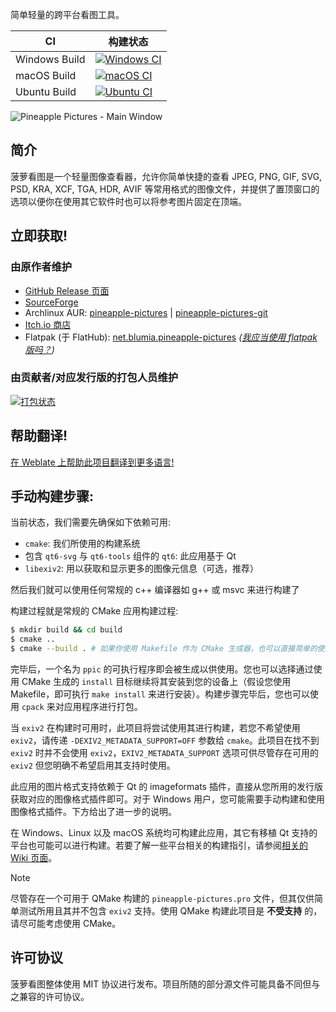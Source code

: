 简单轻量的跨平台看图工具。

|CI|构建状态|
|---|---|
|Windows Build|[![Windows CI](https://github.com/BLumia/pineapple-pictures/actions/workflows/windows.yml/badge.svg)](https://github.com/BLumia/pineapple-pictures/actions/workflows/windows.yml)|
|macOS Build|[![macOS CI](https://github.com/BLumia/pineapple-pictures/actions/workflows/macos.yml/badge.svg)](https://github.com/BLumia/pineapple-pictures/actions/workflows/macos.yml)|
|Ubuntu Build|[![Ubuntu CI](https://github.com/BLumia/pineapple-pictures/actions/workflows/ubuntu.yml/badge.svg)](https://github.com/BLumia/pineapple-pictures/actions/workflows/ubuntu.yml)|

![Pineapple Pictures - Main Window](https://repository-images.githubusercontent.com/211888654/e8697600-e370-11eb-9b2a-b71e05262954)

## 简介

菠萝看图是一个轻量图像查看器，允许你简单快捷的查看 JPEG, PNG, GIF, SVG, PSD, KRA, XCF, TGA, HDR, AVIF 等常用格式的图像文件，并提供了置顶窗口的选项以便你在使用其它软件时也可以将参考图片固定在顶端。

## 立即获取!

### 由原作者维护

- [GitHub Release 页面](https://github.com/BLumia/pineapple-pictures/releases)
- [SourceForge](https://sourceforge.net/projects/pineapple-pictures/)
- Archlinux AUR: [pineapple-pictures](https://aur.archlinux.org/packages/pineapple-pictures/) | [pineapple-pictures-git](https://aur.archlinux.org/packages/pineapple-pictures-git/)
- [Itch.io 商店](https://blumia.itch.io/pineapple-pictures)
- Flatpak (于 FlatHub): [net.blumia.pineapple-pictures](https://flathub.org/apps/net.blumia.pineapple-pictures) *([我应当使用 flatpak 版吗？](https://github.com/BLumia/pineapple-pictures/wiki/Container%E2%80%90based-Packaging-Solutions-Support))*

### 由贡献者/对应发行版的打包人员维护

[![打包状态](https://repology.org/badge/vertical-allrepos/pineapple-pictures.svg?columns=4)](https://repology.org/project/pineapple-pictures/versions)

## 帮助翻译!

[在 Weblate 上帮助此项目翻译到更多语言!](https://hosted.weblate.org/projects/pineapple-pictures/)

## 手动构建步骤:

当前状态，我们需要先确保如下依赖可用:

 - `cmake`: 我们所使用的构建系统
 - 包含 `qt6-svg` 与 `qt6-tools` 组件的 `qt6`: 此应用基于 Qt
 - `libexiv2`: 用以获取和显示更多的图像元信息（可选，推荐）

然后我们就可以使用任何常规的 c++ 编译器如 g++ 或 msvc 来进行构建了

构建过程就是常规的 CMake 应用构建过程:

``` bash
$ mkdir build && cd build
$ cmake ..
$ cmake --build . # 如果你使用 Makefile 作为 CMake 生成器，也可以直接简单的使用 `make`
```

完毕后，一个名为 `ppic` 的可执行程序即会被生成以供使用。您也可以选择通过使用 CMake 生成的 `install` 目标继续将其安装到您的设备上（假设您使用 Makefile，即可执行 `make install` 来进行安装）。构建步骤完毕后，您也可以使用 `cpack` 来对应用程序进行打包。

当 `exiv2` 在构建时可用时，此项目将尝试使用其进行构建，若您不希望使用 `exiv2`，请传递 `-DEXIV2_METADATA_SUPPORT=OFF` 参数给 `cmake`。此项目在找不到 `exiv2` 时并不会使用 `exiv2`，`EXIV2_METADATA_SUPPORT` 选项可供尽管存在可用的 `exiv2` 但您明确不希望启用其支持时使用。

此应用的图片格式支持依赖于 Qt 的 imageformats 插件，直接从您所用的发行版获取对应的图像格式插件即可。对于 Windows 用户，您可能需要手动构建和使用图像格式插件。下方给出了进一步的说明。

在 Windows、Linux 以及 macOS 系统均可构建此应用，其它有移植 Qt 支持的平台也可能可以进行构建。若要了解一些平台相关的构建指引，请参阅[相关的 Wiki 页面](https://github.com/BLumia/pineapple-pictures/wiki/Platform-Specific-Build-Instructions)。

> [!NOTE]
> 尽管存在一个可用于 QMake 构建的 `pineapple-pictures.pro` 文件，但其仅供简单测试所用且其并不包含 `exiv2` 支持。使用 QMake 构建此项目是 **不受支持** 的，请尽可能考虑使用 CMake。

## 许可协议

菠萝看图整体使用 MIT 协议进行发布。项目所随的部分源文件可能具备不同但与之兼容的许可协议。

